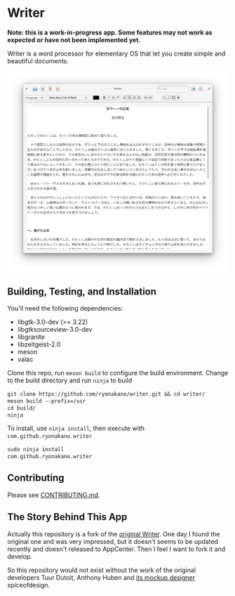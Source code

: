 # Writer

**Note: this is a work-in-progress app. Some features may not work as expected or have not been implemented yet.**

Writer is a word processor for elementary OS that let you create simple and beautiful documents.

![Writter Screenshot](data/Screenshot.png)

## Building, Testing, and Installation

You'll need the following dependencies:

* libgtk-3.0-dev (>= 3.22)
* libgtksourceview-3.0-dev
* libgranite
* libzeitgeist-2.0
* meson
* valac

Clone this repo, run `meson build` to configure the build environment. Change to the build directory and run `ninja` to build

    git clone https://github.com/ryonakano/writer.git && cd writer/
    meson build --prefix=/usr
    cd build/
    ninja

To install, use `ninja install`, then execute with `com.github.ryonakano.writer`

    sudo ninja install
    com.github.ryonakano.writer

## Contributing

Please see [CONTRIBUTING.md](CONTRIBUTING.md).

## The Story Behind This App

Actually this repository is a fork of the [original Writer](https://launchpad.net/writer). One day I found the original one and was very impressed, but it doesn't seems to be updated recently and doesn't released to AppCenter. Then I feel I want to fork it and develop.

So this repository would not exist without the work of the original developers Tuur Dutoit, Anthony Huben and [its mockup designer](https://www.deviantart.com/spiceofdesign/art/Writer-Concept-351501580) spiceofdesign.
